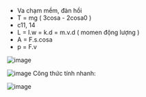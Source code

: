 - Va chạm mềm, đàn hồi
- T = mg ( 3cosa - 2cosa0 )
- c11, 14
- L = I.w = k.d = m.v.d ( momen động lượng )
- A = F.s.cosa
- p = F.v

![image](https://github.com/lyng148/vatlydaicuong/assets/113703761/c0466b30-f41a-4aa4-8711-11a0381ac4d9)

![image](https://github.com/lyng148/vatlydaicuong/assets/113703761/f34c437e-e989-40a5-985a-1963e443cecc)
Công thức tính nhanh:

![image](https://github.com/lyng148/vatlydaicuong/assets/113703761/0e6b06c5-7f4e-491d-946b-05dfd5b04bce)
